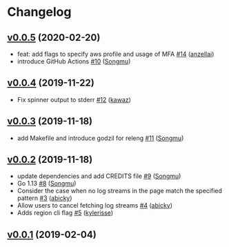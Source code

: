 # Changelog

## [v0.0.5](https://github.com/knqyf263/utern/compare/v0.0.4...v0.0.5) (2020-02-20)

* feat: add flags to specify aws profile and usage of MFA [#14](https://github.com/knqyf263/utern/pull/14) ([anzellai](https://github.com/anzellai))
* introduce GitHub Actions [#10](https://github.com/knqyf263/utern/pull/10) ([Songmu](https://github.com/Songmu))

## [v0.0.4](https://github.com/knqyf263/utern/compare/v0.0.3...v0.0.4) (2019-11-22)

* Fix spinner output to stderr [#12](https://github.com/knqyf263/utern/pull/12) ([kawaz](https://github.com/kawaz))

## [v0.0.3](https://github.com/knqyf263/utern/compare/v0.0.2...v0.0.3) (2019-11-18)

* add Makefile and introduce godzil for releng [#11](https://github.com/knqyf263/utern/pull/11) ([Songmu](https://github.com/Songmu))

## [v0.0.2](https://github.com/knqyf263/utern/compare/v0.0.1...v0.0.2) (2019-11-18)

* update dependencies and add CREDITS file [#9](https://github.com/knqyf263/utern/pull/9) ([Songmu](https://github.com/Songmu))
* Go 1.13 [#8](https://github.com/knqyf263/utern/pull/8) ([Songmu](https://github.com/Songmu))
* Consider the case when no log streams in the page match the specified pattern [#3](https://github.com/knqyf263/utern/pull/3) ([abicky](https://github.com/abicky))
* Allow users to cancel fetching log streams [#4](https://github.com/knqyf263/utern/pull/4) ([abicky](https://github.com/abicky))
* Adds region cli flag [#5](https://github.com/knqyf263/utern/pull/5) ([kylerisse](https://github.com/kylerisse))

## [v0.0.1](https://github.com/knqyf263/utern/compare/1196f2e37600...v0.0.1) (2019-02-04)

